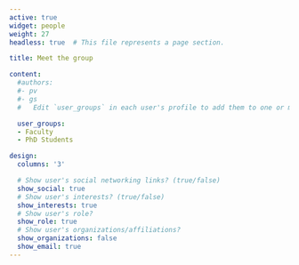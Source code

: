 ```yaml
---
active: true
widget: people
weight: 27
headless: true  # This file represents a page section.

title: Meet the group

content:
  #authors:
  #- pv
  #- gs
  #   Edit `user_groups` in each user's profile to add them to one or more of these groups.

  user_groups:
  - Faculty
  - PhD Students

design:
  columns: '3'

  # Show user's social networking links? (true/false)
  show_social: true
  # Show user's interests? (true/false)
  show_interests: true
  # Show user's role?
  show_role: true
  # Show user's organizations/affiliations?
  show_organizations: false
  show_email: true
---
```

